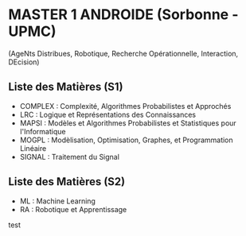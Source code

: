 # MASTER 1 ANDROIDE (Sorbonne - UPMC)
(AgeNts Distribues, Robotique, Recherche Opérationnelle, Interaction, DEcision)

## Liste des Matières (S1)
* COMPLEX : Complexité, Algorithmes Probabilistes et Approchés
* LRC : Logique et Représentations des Connaissances
* MAPSI : Modèles et Algorithmes Probabilistes et Statistiques pour l'Informatique
* MOGPL : Modèlisation, Optimisation, Graphes, et Programmation Linéaire
* SIGNAL : Traitement du Signal

## Liste des Matières (S2)
* ML : Machine Learning
* RA : Robotique et Apprentissage

test